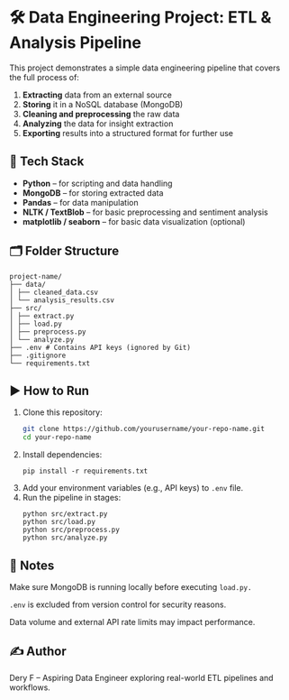 # 🛠️ Data Engineering Project: ETL & Analysis Pipeline

This project demonstrates a simple data engineering pipeline that covers the full process of:

1. **Extracting** data from an external source  
2. **Storing** it in a NoSQL database (MongoDB)  
3. **Cleaning and preprocessing** the raw data  
4. **Analyzing** the data for insight extraction  
5. **Exporting** results into a structured format for further use  

## 🔧 Tech Stack

- **Python** – for scripting and data handling  
- **MongoDB** – for storing extracted data  
- **Pandas** – for data manipulation  
- **NLTK / TextBlob** – for basic preprocessing and sentiment analysis  
- **matplotlib / seaborn** – for basic data visualization (optional)  

## 🗂️ Folder Structure
```
project-name/
├── data/
│ ├── cleaned_data.csv
│ └── analysis_results.csv
├── src/
│ ├── extract.py
│ ├── load.py
│ ├── preprocess.py
│ └── analyze.py
├── .env # Contains API keys (ignored by Git)
├── .gitignore
└── requirements.txt
```


## ▶️ How to Run

1. Clone this repository:
   ```bash
   git clone https://github.com/yourusername/your-repo-name.git
   cd your-repo-name
   ```
2. Install dependencies:
   ```
   pip install -r requirements.txt
   ```
3. Add your environment variables (e.g., API keys) to ```.env``` file.
4. Run the pipeline in stages:
   ```
   python src/extract.py
   python src/load.py
   python src/preprocess.py
   python src/analyze.py
   ```
## 📌 Notes
Make sure MongoDB is running locally before executing ```load.py.```

```.env``` is excluded from version control for security reasons.

Data volume and external API rate limits may impact performance.

## ✍️ Author
Dery F – Aspiring Data Engineer exploring real-world ETL pipelines and workflows.
